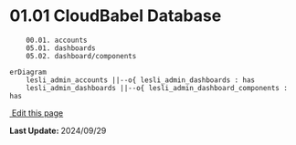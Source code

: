 # 01.01 CloudBabel Database

```plaintext
    00.01. accounts
    05.01. dashboards
    05.02. dashboard/components
```


```mermaid
erDiagram
    lesli_admin_accounts ||--o{ lesli_admin_dashboards : has
    lesli_admin_dashboards ||--o{ lesli_admin_dashboard_components : has
```

<section class="lesli-markdown-info">
    <p><a target="blank" href="https://github.com/LesliTech/LesliAdmin/tree/master/docs/database.md"><i class="ri-external-link-fill"></i>&nbsp;Edit this page</a><p/>
    <p><b>Last Update: </b>2024/09/29</p>
</section>

<!-- This code was automatically generated -->
<!-- to update this docs please run rake docs:build -->

